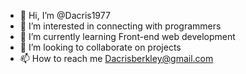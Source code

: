- 👋 Hi, I’m @Dacris1977
- 👀 I’m interested in connecting with programmers 
- 🌱 I’m currently learning Front-end web development 
- 💞️ I’m looking to collaborate on projects 
- 📫 How to reach me Dacrisberkley@gmail.com 

<!---
Dacris1977/Dacris1977 is a ✨ special ✨ repository because its `README.md` (this file) appears on your GitHub profile.
You can click the Preview link to take a look at your changes.
--->
